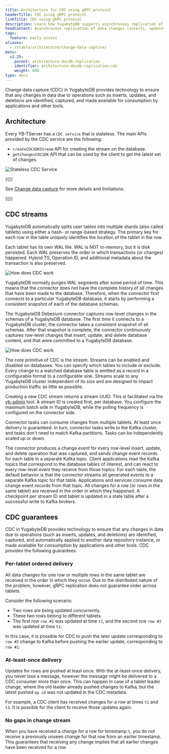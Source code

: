 ```yaml
---
title: Architecture for CDC using gRPC protocol
headerTitle: CDC using gRPC protocol
linkTitle: CDC using gRPC protocol
description: Learn how YugabyteDB supports asynchronous replication of data changes (inserts, updates, and deletes) to external databases or applications.
headContent: Asynchronous replication of data changes (inserts, updates, and deletes) to external databases or applications
tags:
  feature: early-access
aliases:
  - /stable/architecture/change-data-capture/
menu:
  v2.25:
    parent: architecture-docdb-replication
    identifier: architecture-docdb-replication-cdc
    weight: 600
type: docs
---
```


Change data capture (CDC) in YugabyteDB provides technology to ensure that any changes in data due to operations such as inserts, updates, and deletions are identified, captured, and made available for consumption by applications and other tools.

## Architecture

Every YB-TServer has a `CDC service` that is stateless. The main APIs provided by the CDC service are the following:

- `createCDCSDKStream` API for creating the stream on the database.
- `getChangesCDCSDK` API that can be used by the client to get the latest set of changes.

![Stateless CDC Service](/images/architecture/stateless_cdc_service.png)

{{<lead link="../../../additional-features/change-data-capture/">}}

See [Change data capture](../../../additional-features/change-data-capture/) for more details and limitations.

{{</lead>}}

## CDC streams

YugabyteDB automatically splits user tables into multiple shards (also called tablets) using either a hash- or range-based strategy. The primary key for each row in the table uniquely identifies the location of the tablet in the row.

Each tablet has its own WAL file. WAL is NOT in-memory, but it is disk persisted. Each WAL preserves the order in which transactions (or changes) happened. Hybrid TS, Operation ID, and additional metadata about the transaction is also preserved.

![How does CDC work](/images/explore/cdc-overview-work2.png)

YugabyteDB normally purges WAL segments after some period of time. This means that the connector does not have the complete history of all changes that have been made to the database. Therefore, when the connector first connects to a particular YugabyteDB database, it starts by performing a consistent snapshot of each of the database schemas.

The YugabyteDB Debezium connector captures row-level changes in the schemas of a YugabyteDB database. The first time it connects to a YugabyteDB cluster, the connector takes a consistent snapshot of all schemas. After that snapshot is complete, the connector continuously captures row-level changes that insert, update, and delete database content, and that were committed to a YugabyteDB database.

![How does CDC work](/images/explore/cdc-overview-work.png)

The core primitive of CDC is the _stream_. Streams can be enabled and disabled on databases. You can specify which tables to include or exclude. Every change to a watched database table is emitted as a record in a configurable format to a configurable sink. Streams scale to any YugabyteDB cluster independent of its size and are designed to impact production traffic as little as possible.

Creating a new CDC stream returns a stream UUID. This is facilitated via the [yb-admin](../../../admin/yb-admin/#change-data-capture-cdc-commands) tool. A stream ID is created first, per database. You configure the maximum batch side in YugabyteDB, while the polling frequency is configured on the connector side.

Connector tasks can consume changes from multiple tablets. At least once delivery is guaranteed. In turn, connector tasks write to the Kafka cluster, and tasks don't need to match Kafka partitions. Tasks can be independently scaled up or down.

The connector produces a change event for every row-level insert, update, and delete operation that was captured, and sends change event records for each table in a separate Kafka topic. Client applications read the Kafka topics that correspond to the database tables of interest, and can react to every row-level event they receive from those topics. For each table, the default behavior is that the connector streams all generated events to a separate Kafka topic for that table. Applications and services consume data change event records from that topic. All changes for a row (or rows in the same tablet) are received in the order in which they happened. A checkpoint per stream ID and tablet is updated in a state table after a successful write to Kafka brokers.

## CDC guarantees

CDC in YugabyteDB provides technology to ensure that any changes in data due to operations (such as inserts, updates, and deletions) are identified, captured, and automatically applied to another data repository instance, or made available for consumption by applications and other tools. CDC provides the following guarantees.

### Per-tablet ordered delivery

All data changes for one row or multiple rows in the same tablet are received in the order in which they occur. Due to the distributed nature of the problem, however, gRPC replication does not guarantee order across tablets.

Consider the following scenario:

- Two rows are being updated concurrently.
- These two rows belong to different tablets.
- The first row `row #1` was updated at time `t1`, and the second row `row #2` was updated at time `t2`.

In this case, it is possible for CDC to push the later update corresponding to `row #2` change to Kafka before pushing the earlier update, corresponding to `row #1`.

### At-least-once delivery

Updates for rows are pushed at least once. With the at-least-once delivery, you never lose a message, however the message might be delivered to a CDC consumer more than once. This can happen in case of a tablet leader change, where the old leader already pushed changes to Kafka, but the latest pushed `op id` was not updated in the CDC metadata.

For example, a CDC client has received changes for a row at times `t1` and `t3`. It is possible for the client to receive those updates again.

### No gaps in change stream

When you have received a change for a row for timestamp `t`, you do not receive a previously unseen change for that row from an earlier timestamp. This guarantees that receiving any change implies that all earlier changes have been received for a row.
